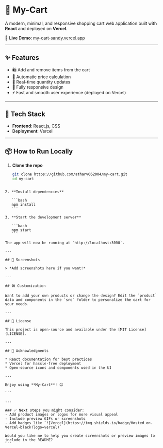 # 🛒 My-Cart

A modern, minimal, and responsive shopping cart web application built with **React** and deployed on **Vercel**.

🔗 **Live Demo**: [my-cart-sandy.vercel.app](https://my-cart-sandy.vercel.app/)

---

## ✨ Features

- 🛍️ Add and remove items from the cart  
- 🧮 Automatic price calculation  
- 🔄 Real-time quantity updates  
- 📱 Fully responsive design  
- ⚡ Fast and smooth user experience (deployed on Vercel)

---

## 🚀 Tech Stack

- **Frontend**: React.js, CSS  
- **Deployment**: Vercel

---

## 📦 How to Run Locally

1. **Clone the repo**
   ```bash
   git clone https://github.com/atharv062004/my-cart.git
   cd my-cart
````

2. **Install dependencies**

   ```bash
   npm install
   ```

3. **Start the development server**

   ```bash
   npm start
   ```

The app will now be running at `http://localhost:3000`.

---

## 📸 Screenshots

> *Add screenshots here if you want!*

---

## 🛠️ Customization

Want to add your own products or change the design? Edit the `product` data and components in the `src` folder to personalize the cart for your needs.

---

## 📄 License

This project is open-source and available under the [MIT License](LICENSE).

---

## 🙌 Acknowledgments

* React documentation for best practices
* Vercel for hassle-free deployment
* Open-source icons and components used in the UI

---

Enjoy using **My-Cart**! 😊

```

---

### ✅ Next steps you might consider:
- Add product images or logos for more visual appeal  
- Include preview GIFs or screenshots  
- Add badges like `![Vercel](https://img.shields.io/badge/Hosted_on-Vercel-black?logo=vercel)`

Would you like me to help you create screenshots or preview images to include in the README?
```
